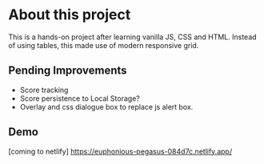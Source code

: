 # About this project

This is a hands-on project after learning vanilla JS, CSS and HTML. Instead of using tables, this made use of modern responsive grid.

## Pending Improvements

- Score tracking
- Score persistence to Local Storage?
- Overlay and css dialogue box to replace js alert box.

## Demo
[coming to netlify] https://euphonious-pegasus-084d7c.netlify.app/
